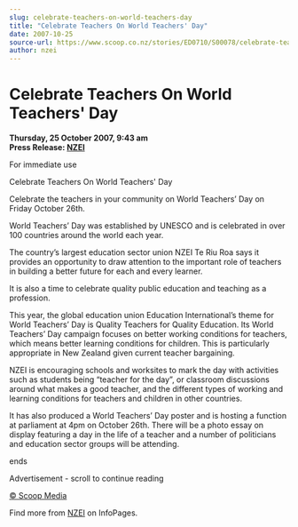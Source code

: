 ```yaml
---
slug: celebrate-teachers-on-world-teachers-day
title: "Celebrate Teachers On World Teachers' Day"
date: 2007-10-25
source-url: https://www.scoop.co.nz/stories/ED0710/S00078/celebrate-teachers-on-world-teachers-day.htm
author: nzei
---
```

Celebrate Teachers On World Teachers' Day
=========================================

**Thursday, 25 October 2007, 9:43 am**  
**Press Release: [NZEI](https://info.scoop.co.nz/NZEI)**

For immediate use

  
Celebrate Teachers On World Teachers' Day

Celebrate the teachers in your community on World Teachers’ Day on Friday October 26th.

World Teachers’ Day was established by UNESCO and is celebrated in over 100 countries around the world each year.

The country’s largest education sector union NZEI Te Riu Roa says it provides an opportunity to draw attention to the important role of teachers in building a better future for each and every learner.

It is also a time to celebrate quality public education and teaching as a profession.

This year, the global education union Education International’s theme for World Teachers’ Day is Quality Teachers for Quality Education. Its World Teachers’ Day campaign focuses on better working conditions for teachers, which means better learning conditions for children. This is particularly appropriate in New Zealand given current teacher bargaining.

NZEI is encouraging schools and worksites to mark the day with activities such as students being “teacher for the day”, or classroom discussions around what makes a good teacher, and the different types of working and learning conditions for teachers and children in other countries.

It has also produced a World Teachers’ Day poster and is hosting a function at parliament at 4pm on October 26th. There will be a photo essay on display featuring a day in the life of a teacher and a number of politicians and education sector groups will be attending.

ends

  

Advertisement - scroll to continue reading





[© Scoop Media](http://www.scoop.co.nz/about/terms.html)

Find more from [NZEI](https://info.scoop.co.nz/NZEI) on InfoPages.
